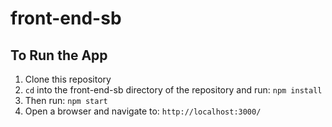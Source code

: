# front-end-sb

## To Run the App
1. Clone this repository
1. `cd` into the front-end-sb directory of the repository and run: `npm install`
1. Then run: `npm start`
1. Open a browser and navigate to: `http://localhost:3000/`